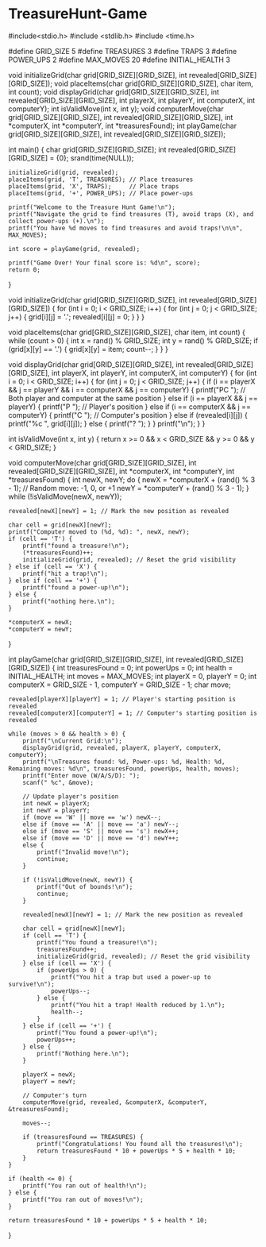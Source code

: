 # TreasureHunt-Game

#include<stdio.h>
#include <stdlib.h>
#include <time.h>

#define GRID_SIZE 5
#define TREASURES 3
#define TRAPS 3
#define POWER_UPS 2
#define MAX_MOVES 20
#define INITIAL_HEALTH 3

void initializeGrid(char grid[GRID_SIZE][GRID_SIZE], int revealed[GRID_SIZE][GRID_SIZE]);
void placeItems(char grid[GRID_SIZE][GRID_SIZE], char item, int count);
void displayGrid(char grid[GRID_SIZE][GRID_SIZE], int revealed[GRID_SIZE][GRID_SIZE], int playerX, int playerY, int computerX, int computerY);
int isValidMove(int x, int y);
void computerMove(char grid[GRID_SIZE][GRID_SIZE], int revealed[GRID_SIZE][GRID_SIZE], int *computerX, int *computerY, int *treasuresFound);
int playGame(char grid[GRID_SIZE][GRID_SIZE], int revealed[GRID_SIZE][GRID_SIZE]);

int main() {
    char grid[GRID_SIZE][GRID_SIZE];
    int revealed[GRID_SIZE][GRID_SIZE] = {0};
    srand(time(NULL));

    initializeGrid(grid, revealed);
    placeItems(grid, 'T', TREASURES); // Place treasures
    placeItems(grid, 'X', TRAPS);     // Place traps
    placeItems(grid, '+', POWER_UPS); // Place power-ups

    printf("Welcome to the Treasure Hunt Game!\n");
    printf("Navigate the grid to find treasures (T), avoid traps (X), and collect power-ups (+).\n");
    printf("You have %d moves to find treasures and avoid traps!\n\n", MAX_MOVES);

    int score = playGame(grid, revealed);

    printf("Game Over! Your final score is: %d\n", score);
    return 0;
}

void initializeGrid(char grid[GRID_SIZE][GRID_SIZE], int revealed[GRID_SIZE][GRID_SIZE]) {
    for (int i = 0; i < GRID_SIZE; i++) {
        for (int j = 0; j < GRID_SIZE; j++) {
            grid[i][j] = '.';
            revealed[i][j] = 0;
        }
    }
}

void placeItems(char grid[GRID_SIZE][GRID_SIZE], char item, int count) {
    while (count > 0) {
        int x = rand() % GRID_SIZE;
        int y = rand() % GRID_SIZE;
        if (grid[x][y] == '.') {
            grid[x][y] = item;
            count--;
        }
    }
}

void displayGrid(char grid[GRID_SIZE][GRID_SIZE], int revealed[GRID_SIZE][GRID_SIZE], int playerX, int playerY, int computerX, int computerY) {
    for (int i = 0; i < GRID_SIZE; i++) {
        for (int j = 0; j < GRID_SIZE; j++) {
            if (i == playerX && j == playerY && i == computerX && j == computerY) {
                printf("PC "); // Both player and computer at the same position
            } else if (i == playerX && j == playerY) {
                printf("P "); // Player's position
            } else if (i == computerX && j == computerY) {
                printf("C "); // Computer's position
            } else if (revealed[i][j]) {
                printf("%c ", grid[i][j]);
            } else {
                printf("? ");
            }
        }
        printf("\n");
    }
}

int isValidMove(int x, int y) {
    return x >= 0 && x < GRID_SIZE && y >= 0 && y < GRID_SIZE;
}

void computerMove(char grid[GRID_SIZE][GRID_SIZE], int revealed[GRID_SIZE][GRID_SIZE], int *computerX, int *computerY, int *treasuresFound) {
    int newX, newY;
    do {
        newX = *computerX + (rand() % 3 - 1); // Random move: -1, 0, or +1
        newY = *computerY + (rand() % 3 - 1);
    } while (!isValidMove(newX, newY));

    revealed[newX][newY] = 1; // Mark the new position as revealed

    char cell = grid[newX][newY];
    printf("Computer moved to (%d, %d): ", newX, newY);
    if (cell == 'T') {
        printf("found a treasure!\n");
        (*treasuresFound)++;
        initializeGrid(grid, revealed); // Reset the grid visibility
    } else if (cell == 'X') {
        printf("hit a trap!\n");
    } else if (cell == '+') {
        printf("found a power-up!\n");
    } else {
        printf("nothing here.\n");
    }

    *computerX = newX;
    *computerY = newY;
}

int playGame(char grid[GRID_SIZE][GRID_SIZE], int revealed[GRID_SIZE][GRID_SIZE]) {
    int treasuresFound = 0;
    int powerUps = 0;
    int health = INITIAL_HEALTH;
    int moves = MAX_MOVES;
    int playerX = 0, playerY = 0;
    int computerX = GRID_SIZE - 1, computerY = GRID_SIZE - 1;
    char move;

    revealed[playerX][playerY] = 1; // Player's starting position is revealed
    revealed[computerX][computerY] = 1; // Computer's starting position is revealed

    while (moves > 0 && health > 0) {
        printf("\nCurrent Grid:\n");
        displayGrid(grid, revealed, playerX, playerY, computerX, computerY);
        printf("\nTreasures found: %d, Power-ups: %d, Health: %d, Remaining moves: %d\n", treasuresFound, powerUps, health, moves);
        printf("Enter move (W/A/S/D): ");
        scanf(" %c", &move);

        // Update player's position
        int newX = playerX;
        int newY = playerY;
        if (move == 'W' || move == 'w') newX--;
        else if (move == 'A' || move == 'a') newY--;
        else if (move == 'S' || move == 's') newX++;
        else if (move == 'D' || move == 'd') newY++;
        else {
            printf("Invalid move!\n");
            continue;
        }

        if (!isValidMove(newX, newY)) {
            printf("Out of bounds!\n");
            continue;
        }

        revealed[newX][newY] = 1; // Mark the new position as revealed

        char cell = grid[newX][newY];
        if (cell == 'T') {
            printf("You found a treasure!\n");
            treasuresFound++;
            initializeGrid(grid, revealed); // Reset the grid visibility
        } else if (cell == 'X') {
            if (powerUps > 0) {
                printf("You hit a trap but used a power-up to survive!\n");
                powerUps--;
            } else {
                printf("You hit a trap! Health reduced by 1.\n");
                health--;
            }
        } else if (cell == '+') {
            printf("You found a power-up!\n");
            powerUps++;
        } else {
            printf("Nothing here.\n");
        }

        playerX = newX;
        playerY = newY;

        // Computer's turn
        computerMove(grid, revealed, &computerX, &computerY, &treasuresFound);

        moves--;

        if (treasuresFound == TREASURES) {
            printf("Congratulations! You found all the treasures!\n");
            return treasuresFound * 10 + powerUps * 5 + health * 10;
        }
    }

    if (health <= 0) {
        printf("You ran out of health!\n");
    } else {
        printf("You ran out of moves!\n");
    }

    return treasuresFound * 10 + powerUps * 5 + health * 10;
}

